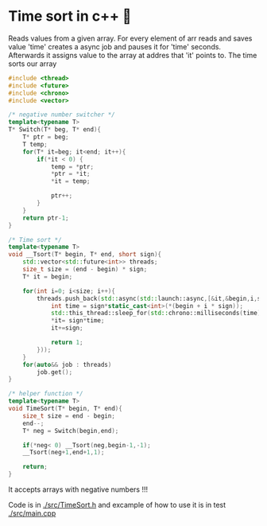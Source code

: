 # Time sort in c++ 📝

Reads values from a given array. For every element of arr reads and saves value 'time' creates a async job and pauses it for 'time' seconds. Afterwards it assigns value to the array at addres that 'it' points to. The time sorts our array

```c++
#include <thread>
#include <future>
#include <chrono>
#include <vector>

/* negative number switcher */
template<typename T>
T* Switch(T* beg, T* end){
	T* ptr = beg;
	T temp; 
	for(T* it=beg; it<end; it++){
		if(*it < 0) {
			temp = *ptr;
			*ptr = *it;
			*it = temp;

			ptr++;
		}
	}
	return ptr-1;
}

/* Time sort */
template<typename T>
void __Tsort(T* begin, T* end, short sign){
	std::vector<std::future<int>> threads;
	size_t size = (end - begin) * sign;
	T* it = begin;

	for(int i=0; i<size; i++){
		threads.push_back(std::async(std::launch::async,[&it,&begin,i,sign](){
			int time = sign*static_cast<int>(*(begin + i * sign));
			std::this_thread::sleep_for(std::chrono::milliseconds(time)); 
			*it= sign*time;
			it+=sign;

			return 1;
		}));
	}
	for(auto&& job : threads)
		job.get();
}

/* helper function */
template<typename T>
void TimeSort(T* begin, T* end){
	size_t size = end - begin;
	end--;
	T* neg = Switch(begin,end);

	if(*neg< 0) __Tsort(neg,begin-1,-1);
	__Tsort(neg+1,end+1,1);

	return;
}


```

It accepts arrays with negative numbers !!! 

Code is in [./src/TimeSort.h](./src/TimeSort.h) and excample of how to use it is in test [./src/main.cpp](./src/main.cpp)


